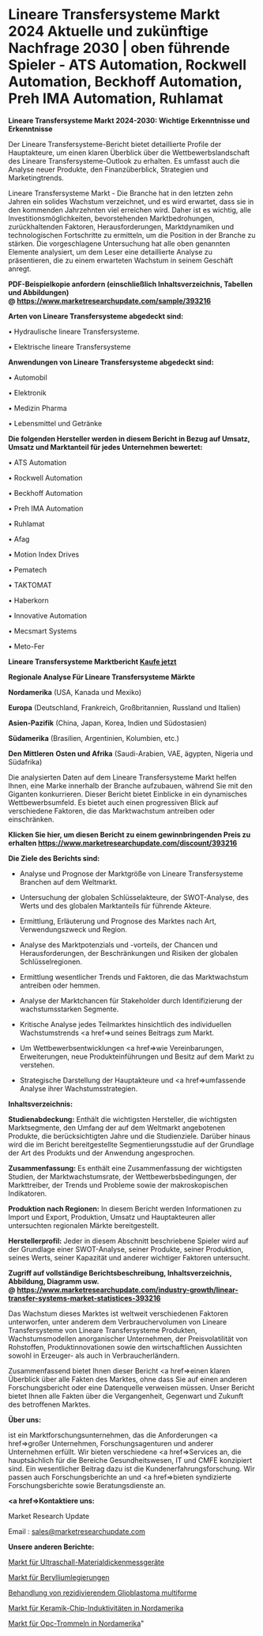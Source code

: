 # Lineare Transfersysteme Markt 2024 Aktuelle und zukünftige Nachfrage 2030 | oben führende Spieler - ATS Automation, Rockwell Automation, Beckhoff Automation, Preh IMA Automation, Ruhlamat

<strong>Lineare Transfersysteme Markt 2024-2030: Wichtige Erkenntnisse und Erkenntnisse</strong>

Der Lineare Transfersysteme-Bericht bietet detaillierte Profile der Hauptakteure, um einen klaren Überblick über die Wettbewerbslandschaft des Lineare Transfersysteme-Outlook zu erhalten. Es umfasst auch die Analyse neuer Produkte, den Finanzüberblick, Strategien und Marketingtrends.

Lineare Transfersysteme Markt - Die Branche hat in den letzten zehn Jahren ein solides Wachstum verzeichnet, und es wird erwartet, dass sie in den kommenden Jahrzehnten viel erreichen wird. Daher ist es wichtig, alle Investitionsmöglichkeiten, bevorstehenden Marktbedrohungen, zurückhaltenden Faktoren, Herausforderungen, Marktdynamiken und technologischen Fortschritte zu ermitteln, um die Position in der Branche zu stärken. Die vorgeschlagene Untersuchung hat alle oben genannten Elemente analysiert, um dem Leser eine detaillierte Analyse zu präsentieren, die zu einem erwarteten Wachstum in seinem Geschäft anregt.

<strong><b>PDF-Beispielkopie anfordern (einschließlich Inhaltsverzeichnis, Tabellen und Abbildungen) @ </b></strong><strong><a href=https://www.marketresearchupdate.com/sample/393216><strong>https://www.marketresearchupdate.com/sample/393216</u></a></strong></strong>

<strong>Arten von Lineare Transfersysteme abgedeckt sind:</strong>

• Hydraulische lineare Transfersysteme.

• Elektrische lineare Transfersysteme

<strong>Anwendungen von Lineare Transfersysteme abgedeckt sind:</strong>

• Automobil

• Elektronik

• Medizin Pharma

• Lebensmittel und Getränke

<strong>Die folgenden Hersteller werden in diesem Bericht in Bezug auf Umsatz, Umsatz und Marktanteil für jedes Unternehmen bewertet:</strong>

• ATS Automation

• Rockwell Automation

• Beckhoff Automation

• Preh IMA Automation

• Ruhlamat

• Afag

• Motion Index Drives

• Pematech

• TAKTOMAT

• Haberkorn

• Innovative Automation

• Mecsmart Systems

• Meto-Fer

<strong>Lineare Transfersysteme Marktbericht <a href=https://www.marketresearchupdate.com/buynow/393216>Kaufe jetzt</a></strong>

<strong>Regionale Analyse Für Lineare Transfersysteme Märkte</strong>

<strong>Nordamerika</strong> (USA, Kanada und Mexiko)

<strong>Europa</strong> (Deutschland, Frankreich, Großbritannien, Russland und Italien)

<strong>Asien-Pazifik</strong> (China, Japan, Korea, Indien und Südostasien)

<strong>Südamerika</strong> (Brasilien, Argentinien, Kolumbien, etc.)

<strong>Den Mittleren</strong> <strong>Osten und Afrika</strong> (Saudi-Arabien, VAE, ägypten, Nigeria und Südafrika)

Die analysierten Daten auf dem Lineare Transfersysteme Markt helfen Ihnen, eine Marke innerhalb der Branche aufzubauen, während Sie mit den Giganten konkurrieren. Dieser Bericht bietet Einblicke in ein dynamisches Wettbewerbsumfeld. Es bietet auch einen progressiven Blick auf verschiedene Faktoren, die das Marktwachstum antreiben oder einschränken.

<strong>Klicken Sie hier, um diesen Bericht zu einem gewinnbringenden Preis zu erhalten
</strong><strong><a href=https://www.marketresearchupdate.com/discount/393216>https://www.marketresearchupdate.com/discount/393216</b></u></strong></a>

<strong>Die Ziele des Berichts sind:</strong>

- Analyse und Prognose der Marktgröße von Lineare Transfersysteme Branchen auf dem Weltmarkt.

- Untersuchung der globalen Schlüsselakteure, der SWOT-Analyse, des Werts und des globalen Marktanteils für führende Akteure.

- Ermittlung, Erläuterung und Prognose des Marktes nach Art, Verwendungszweck und Region.

- Analyse des Marktpotenzials und -vorteils, der Chancen und Herausforderungen, der Beschränkungen und Risiken der globalen Schlüsselregionen.

- Ermittlung wesentlicher Trends und Faktoren, die das Marktwachstum antreiben oder hemmen.

- Analyse der Marktchancen für Stakeholder durch Identifizierung der wachstumsstarken Segmente.

- Kritische Analyse jedes Teilmarktes hinsichtlich des individuellen Wachstumstrends <a href=>und</a> seines Beitrags zum Markt.

- Um Wettbewerbsentwicklungen <a href=>wie</a> Vereinbarungen, Erweiterungen, neue Produkteinführungen und Besitz auf dem Markt zu verstehen.

- Strategische Darstellung der Hauptakteure und <a href=>umfas</a>sende Analyse ihrer Wachstumsstrategien.

<strong>Inhaltsverzeichnis:</strong>

<strong>Studienabdeckung:</strong> Enthält die wichtigsten Hersteller, die wichtigsten Marktsegmente, den Umfang der auf dem Weltmarkt angebotenen Produkte, die berücksichtigten Jahre und die Studienziele. Darüber hinaus wird die im Bericht bereitgestellte Segmentierungsstudie auf der Grundlage der Art des Produkts und der Anwendung angesprochen.

<strong>Zusammenfassung:</strong> Es enthält eine Zusammenfassung der wichtigsten Studien, der Marktwachstumsrate, der Wettbewerbsbedingungen, der Markttreiber, der Trends und Probleme sowie der makroskopischen Indikatoren.

<strong>Produktion nach Regionen:</strong> In diesem Bericht werden Informationen zu Import und Export, Produktion, Umsatz und Hauptakteuren aller untersuchten regionalen Märkte bereitgestellt.

<strong>Herstellerprofil:</strong> Jeder in diesem Abschnitt beschriebene Spieler wird auf der Grundlage einer SWOT-Analyse, seiner Produkte, seiner Produktion, seines Werts, seiner Kapazität und anderer wichtiger Faktoren untersucht.

<strong><b>Zugriff auf vollständige Berichtsbeschreibung, Inhaltsverzeichnis, Abbildung, Diagramm usw. @ </b></strong><strong><a href=https://www.marketresearchupdate.com/industry-growth/linear-transfer-systems-market-statistices-393216>https://www.marketresearchupdate.com/industry-growth/linear-transfer-systems-market-statistices-393216</a></strong>

Das Wachstum dieses Marktes ist weltweit verschiedenen Faktoren unterworfen, unter anderem dem Verbrauchervolumen von Lineare Transfersysteme von Lineare Transfersysteme Produkten, Wachstumsmodellen anorganischer Unternehmen, der Preisvolatilität von Rohstoffen, Produktinnovationen sowie den wirtschaftlichen Aussichten sowohl in Erzeuger- als auch in Verbraucherländern.

Zusammenfassend bietet Ihnen dieser Bericht <a href=>einen</a> klaren Überblick über alle Fakten des Marktes, ohne dass Sie auf einen anderen Forschungsbericht oder eine Datenquelle verweisen müssen. Unser Bericht bietet Ihnen alle Fakten über die Vergangenheit, Gegenwart und Zukunft des betroffenen Marktes.

<strong>Über uns:</strong>

 ist ein Marktforschungsunternehmen, das die Anforderungen <a href=>großer</a> Unternehmen, Forschungsagenturen und anderer Unternehmen erfüllt. Wir bieten verschiedene <a href=>Services</a> an, die hauptsächlich für die Bereiche Gesundheitswesen, IT und CMFE konzipiert sind. Ein wesentlicher Beitrag dazu ist die Kundenerfahrungsforschung. Wir passen auch Forschungsberichte an und <a href=>bieten</a> syndizierte Forschungsberichte sowie Beratungsdienste an.

<strong><a href=>Kontaktiere uns:</a></strong>

Market Research Update

Email : sales@marketresearchupdate.com

<strong>Unsere anderen Berichte:</strong>

<a href=https://www.linkedin.com/pulse/ultrasonic-material-thickness-gauges-market-2023>Markt für Ultraschall-Materialdickenmessgeräte</a>

<a href=https://www.linkedin.com/pulse/beryllium-alloys-market-sizing-up-anticipating>Markt für Berylliumlegierungen</a>

<a href=https://www.linkedin.com/pulse/recurrent-glioblastoma-multiforme-treatment>Behandlung von rezidivierendem Glioblastoma multiforme</a>

<a href=https://www.linkedin.com/pulse/north-america-ceramic-chip-inductors-market-2023>Markt für Keramik-Chip-Induktivitäten in Nordamerika</a>

<a href=https://www.linkedin.com/pulse/north-america-opc-drum-market-report-covers-future-trends>Markt für Opc-Trommeln in Nordamerika</a>"
